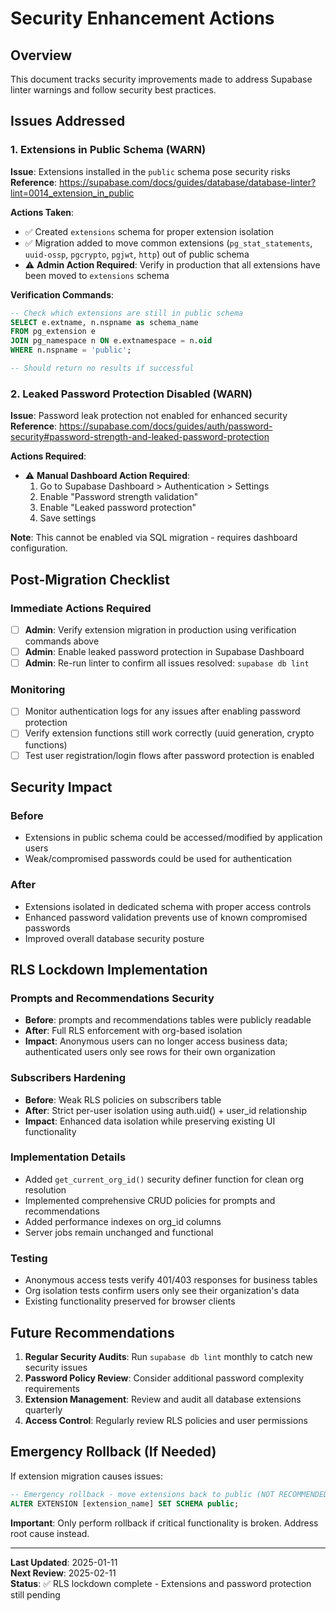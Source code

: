 # Security Enhancement Actions

## Overview
This document tracks security improvements made to address Supabase linter warnings and follow security best practices.

## Issues Addressed

### 1. Extensions in Public Schema (WARN)
**Issue**: Extensions installed in the `public` schema pose security risks
**Reference**: https://supabase.com/docs/guides/database/database-linter?lint=0014_extension_in_public

**Actions Taken**:
- ✅ Created `extensions` schema for proper extension isolation
- ✅ Migration added to move common extensions (`pg_stat_statements`, `uuid-ossp`, `pgcrypto`, `pgjwt`, `http`) out of public schema
- ⚠️ **Admin Action Required**: Verify in production that all extensions have been moved to `extensions` schema

**Verification Commands**:
```sql
-- Check which extensions are still in public schema
SELECT e.extname, n.nspname as schema_name 
FROM pg_extension e 
JOIN pg_namespace n ON e.extnamespace = n.oid 
WHERE n.nspname = 'public';

-- Should return no results if successful
```

### 2. Leaked Password Protection Disabled (WARN)
**Issue**: Password leak protection not enabled for enhanced security
**Reference**: https://supabase.com/docs/guides/auth/password-security#password-strength-and-leaked-password-protection

**Actions Required**:
- ⚠️ **Manual Dashboard Action Required**: 
  1. Go to Supabase Dashboard > Authentication > Settings
  2. Enable "Password strength validation"
  3. Enable "Leaked password protection"
  4. Save settings

**Note**: This cannot be enabled via SQL migration - requires dashboard configuration.

## Post-Migration Checklist

### Immediate Actions Required
- [ ] **Admin**: Verify extension migration in production using verification commands above
- [ ] **Admin**: Enable leaked password protection in Supabase Dashboard
- [ ] **Admin**: Re-run linter to confirm all issues resolved: `supabase db lint`

### Monitoring
- [ ] Monitor authentication logs for any issues after enabling password protection
- [ ] Verify extension functions still work correctly (uuid generation, crypto functions)
- [ ] Test user registration/login flows after password protection is enabled

## Security Impact

### Before
- Extensions in public schema could be accessed/modified by application users
- Weak/compromised passwords could be used for authentication

### After  
- Extensions isolated in dedicated schema with proper access controls
- Enhanced password validation prevents use of known compromised passwords
- Improved overall database security posture

## RLS Lockdown Implementation

### Prompts and Recommendations Security
- **Before**: prompts and recommendations tables were publicly readable
- **After**: Full RLS enforcement with org-based isolation  
- **Impact**: Anonymous users can no longer access business data; authenticated users only see rows for their own organization

### Subscribers Hardening  
- **Before**: Weak RLS policies on subscribers table
- **After**: Strict per-user isolation using auth.uid() + user_id relationship
- **Impact**: Enhanced data isolation while preserving existing UI functionality

### Implementation Details
- Added `get_current_org_id()` security definer function for clean org resolution
- Implemented comprehensive CRUD policies for prompts and recommendations
- Added performance indexes on org_id columns
- Server jobs remain unchanged and functional

### Testing
- Anonymous access tests verify 401/403 responses for business tables
- Org isolation tests confirm users only see their organization's data
- Existing functionality preserved for browser clients

## Future Recommendations

1. **Regular Security Audits**: Run `supabase db lint` monthly to catch new security issues
2. **Password Policy Review**: Consider additional password complexity requirements
3. **Extension Management**: Review and audit all database extensions quarterly
4. **Access Control**: Regularly review RLS policies and user permissions

## Emergency Rollback (If Needed)

If extension migration causes issues:
```sql
-- Emergency rollback - move extensions back to public (NOT RECOMMENDED)
ALTER EXTENSION [extension_name] SET SCHEMA public;
```

**Important**: Only perform rollback if critical functionality is broken. Address root cause instead.

---
**Last Updated**: 2025-01-11  
**Next Review**: 2025-02-11  
**Status**: ✅ RLS lockdown complete - Extensions and password protection still pending
